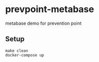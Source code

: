 # prevpoint-metabase
metabase demo for prevention point

Setup
-----

```
make clean
docker-compose up
```
